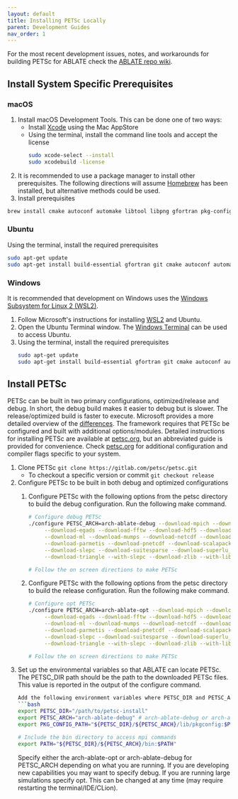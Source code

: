 ```yaml
---
layout: default
title: Installing PETSc Locally
parent: Development Guides
nav_order: 1
---
```


For the most recent development issues, notes, and workarounds for building PETSc for ABLATE check the [ABLATE repo wiki](https://github.com/UBCHREST/ablate/wiki).

## Install System Specific Prerequisites
### macOS
1. Install macOS Development Tools.  This can be done one of two ways:
   - Install [Xcode](https://apps.apple.com/us/app/xcode/id497799835) using the Mac AppStore
   - Using the terminal, install the command line tools and accept the license
       ```bash
       sudo xcode-select --install 
       sudo xcodebuild -license
       ```
2. It is recommended to use a package manager to install other prerequisites.  The following directions will assume [Homebrew](https://brew.sh) has been installed, but alternative methods could be used.
3. Install prerequisites
  ```bash
  brew install cmake autoconf automake libtool libpng gfortran pkg-config clang-format
  ```

### Ubuntu
Using the terminal, install the required prerequisites
  ```bash
  sudo apt-get update
  sudo apt-get install build-essential gfortran git cmake autoconf automake git python3-distutils libpng-dev libtool clang-format pkg-config
  ```

### Windows
It is recommended that development on Windows uses the [Windows Subsystem for Linux 2 (WSL2)](https://docs.microsoft.com/en-us/windows/wsl/install-win10).
1. Follow Microsoft's instructions for installing [WSL2](https://docs.microsoft.com/en-us/windows/wsl/install-win10) and Ubuntu.
1. Open the Ubuntu Terminal window.  The [Windows Terminal](https://www.microsoft.com/en-us/p/windows-terminal/9n0dx20hk701?activetab=pivot:overviewtab) can be used to access Ubuntu.
1. Using the terminal, install the required prerequisites
    ```bash
    sudo apt-get update
    sudo apt-get install build-essential gfortran git cmake autoconf automake git python3-distutils libpng-dev libtool clang-format pkg-config
    ```

## Install PETSc
PETSc can be built in two primary configurations, optimized/release and debug.  In short, the debug build makes it easier to debug but is slower.  The release/optimized build is faster to execute.  Microsoft provides a more detailed overview of the [differences](https://docs.microsoft.com/en-us/visualstudio/debugger/how-to-set-debug-and-release-configurations). The framework requires that PETSc be configured and built with additional options/modules.  Detailed instructions for installing PETSc are available at [petsc.org](https://petsc.org/release/install/), but an abbreviated guide is provided for convenience.  Check [petsc.org](https://petsc.org/release/install/) for additional configuration and compiler flags specific to your system.  
1. Clone PETSc ```git clone https://gitlab.com/petsc/petsc.git ```
    - To checkout a specific version or commit ```git checkout release``` 
2. Configure PETSc to be built in both debug and optimized configurations
   1. Configure PETSc with the following options from the petsc directory to build the debug configuration.  Run the following make command.
       ```bash
       # Configure debug PETSc
       ./configure PETSC_ARCH=arch-ablate-debug --download-mpich --download-fblaslapack --download-ctetgen \
            --download-egads --download-fftw --download-hdf5 --download-metis \
            --download-ml --download-mumps --download-netcdf --download-p4est \
            --download-parmetis --download-pnetcdf --download-scalapack \
            --download-slepc --download-suitesparse --download-superlu_dist \
            --download-triangle --with-slepc --download-zlib --with-libpng --download-tchem
    
       # Follow the on screen directions to make PETSc
       ```

   2. Configure PETSc with the following options from the petsc directory to build the release configuration.  Run the following make command.
       ```bash   
       # Configure opt PETSc
       ./configure PETSC_ARCH=arch-ablate-opt --download-mpich --download-fblaslapack --download-ctetgen \
            --download-egads --download-fftw --download-hdf5 --download-metis \
            --download-ml --download-mumps --download-netcdf --download-p4est \
            --download-parmetis --download-pnetcdf --download-scalapack \
            --download-slepc --download-suitesparse --download-superlu_dist \
            --download-triangle --with-slepc --download-zlib --with-libpng --download-tchem --with-debugging=0 
    
       # Follow the on screen directions to make PETSc
       ```
3. Set up the environmental variables so that ABLATE can locate PETSc. The PETSC_DIR path should be the path to the downloaded PETSc files.  This value is reported in the output of the configure command.
    ```bash
    Add the following environment variables where PETSC_DIR and PETSC_ARCH are replaced with specified values from the configure command.  On macOS this means putting the following in the ~/.zshrc or ~/.bashrc hidden file (depending on version).  On most Linux versions add the following to the ~/.bashrc file.
    ```bash
    export PETSC_DIR="/path/to/petsc-install"
    export PETSC_ARCH="arch-ablate-debug" # arch-ablate-debug or arch-ablate-opt
    export PKG_CONFIG_PATH="${PETSC_DIR}/${PETSC_ARCH}/lib/pkgconfig:$PKG_CONFIG_PATH"
    
    # Include the bin directory to access mpi commands
    export PATH="${PETSC_DIR}/${PETSC_ARCH}/bin:$PATH"
    ```
   Specify either the arch-ablate-opt or arch-ablate-debug for PETSC_ARCH depending on what you are running.  If you are developing new capabilities you may want to specify debug.  If you are running large simulations specify opt. This can be changed at any time (may require restarting the terminal/IDE/CLion).